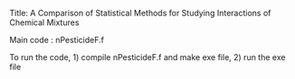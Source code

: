 Title: A Comparison of Statistical Methods for Studying Interactions of Chemical Mixtures

Main code : nPesticideF.f

To run the code, 1) compile nPesticideF.f  and make exe file, 2) run the exe file
